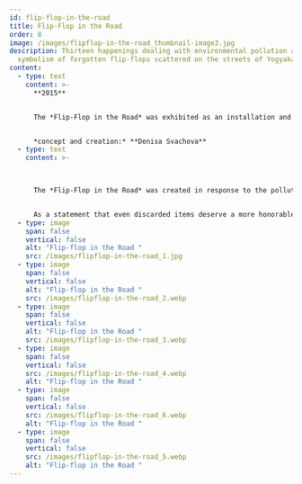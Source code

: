 ```yaml
---
id: flip-flop-in-the-road
title: Flip-Flop in the Road
order: 8
image: /images/flipflop-in-the-road_thumbnail-image3.jpg
description: Thirteen happenings dealing with environmental pollution and the
  symbolism of forgotten flip-flops scattered on the streets of Yogyakarta.
content:
  - type: text
    content: >-
      **2015**


      The *Flip-Flop in the Road* was exhibited as an installation and photo catalog in the gallery of Institut Seni Indonesia Yogyakarta, Indonesia in 2015


      *concept and creation:* **Denisa Svachova**
  - type: text
    content: >-
      


      The *Flip-Flop in the Road* was created in response to the pollution and disorder I encountered in Yogyakarta. When I first arrived in Indonesia, I was shocked by the environment people lived in. Trash was thrown carelessly on the ground, waste bins were a rare sight, and littering was common, even from moving vehicles. Among the debris lying in the middle of roads were abandoned flip-flops, lost by motorcyclists, often left untouched for weeks. These forgotten sandals reminded me of lifeless bodies, discarded alongside heaps of waste.


      As a statement that even discarded items deserve a more honorable end than simply rotting away, I performed thirteen happenings. At each site where a flip-flop lay, I buried it and placed a cross with a photo, marking its final resting place. I chose to focus on flip-flops because each has a unique character, evoking a sense of empathy and the story of its loss. The reasons for abandonment could be as simple as a mishap or the result of a tragic accident. For residents, these flip-flops are also a somber reminder of the devastating earthquake in 2006, when the streets were littered with them in overwhelming numbers.
  - type: image
    span: false
    vertical: false
    alt: "Flip-flop in the Road "
    src: /images/flipflop-in-the-road_1.jpg
  - type: image
    span: false
    vertical: false
    alt: "Flip-flop in the Road "
    src: /images/flipflop-in-the-road_2.webp
  - type: image
    span: false
    vertical: false
    alt: "Flip-flop in the Road "
    src: /images/flipflop-in-the-road_3.webp
  - type: image
    span: false
    vertical: false
    src: /images/flipflop-in-the-road_4.webp
    alt: "Flip-flop in the Road "
  - type: image
    span: false
    vertical: false
    src: /images/flipflop-in-the-road_6.webp
    alt: "Flip-flop in the Road "
  - type: image
    span: false
    vertical: false
    src: /images/flipflop-in-the-road_5.webp
    alt: "Flip-flop in the Road "
---
```

